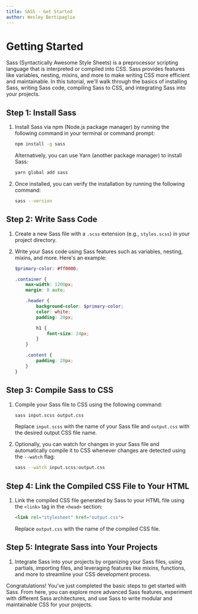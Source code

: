 ```yaml
---
title: SASS - Get Started
author: Wesley Bertipaglia
---
```

# Getting Started

Sass (Syntactically Awesome Style Sheets) is a preprocessor scripting language that is interpreted or compiled into CSS. Sass provides features like variables, nesting, mixins, and more to make writing CSS more efficient and maintainable. In this tutorial, we'll walk through the basics of installing Sass, writing Sass code, compiling Sass to CSS, and integrating Sass into your projects.

## Step 1: Install Sass

1. Install Sass via npm (Node.js package manager) by running the following command in your terminal or command prompt:

    ```bash
    npm install -g sass
    ```

   Alternatively, you can use Yarn (another package manager) to install Sass:

    ```bash
    yarn global add sass
    ```

2. Once installed, you can verify the installation by running the following command:

    ```bash
    sass --version
    ```

## Step 2: Write Sass Code

1. Create a new Sass file with a `.scss` extension (e.g., `styles.scss`) in your project directory.

2. Write your Sass code using Sass features such as variables, nesting, mixins, and more. Here's an example:

    ```scss
    $primary-color: #ff0000;

    .container {
        max-width: 1200px;
        margin: 0 auto;

        .header {
            background-color: $primary-color;
            color: white;
            padding: 20px;

            h1 {
                font-size: 24px;
            }
        }

        .content {
            padding: 20px;
        }
    }
    ```

## Step 3: Compile Sass to CSS

1. Compile your Sass file to CSS using the following command:

    ```bash
    sass input.scss output.css
    ```

   Replace `input.scss` with the name of your Sass file and `output.css` with the desired output CSS file name.

2. Optionally, you can watch for changes in your Sass file and automatically compile it to CSS whenever changes are detected using the `--watch` flag:

    ```bash
    sass --watch input.scss:output.css
    ```

## Step 4: Link the Compiled CSS File to Your HTML

1. Link the compiled CSS file generated by Sass to your HTML file using the `<link>` tag in the `<head>` section:

    ```html
    <link rel="stylesheet" href="output.css">
    ```

   Replace `output.css` with the name of the compiled CSS file.

## Step 5: Integrate Sass into Your Projects

1. Integrate Sass into your projects by organizing your Sass files, using partials, importing files, and leveraging features like mixins, functions, and more to streamline your CSS development process.

Congratulations! You've just completed the basic steps to get started with Sass. From here, you can explore more advanced Sass features, experiment with different Sass architectures, and use Sass to write modular and maintainable CSS for your projects.
